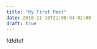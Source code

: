 ```yaml
---
title: "My First Post"
date: 2018-11-10T21:08:04-02:00
draft: true
---
```

fdfdfdf

























